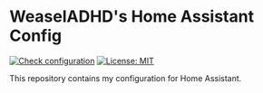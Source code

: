 # WeaselADHD's Home Assistant Config

[![Check configuration](https://github.com/WeaselADHD/Home-AssistantConfig/workflows/Home%20Assistant%20CI/badge.svg)](https://github.com/WeaselADHD/Home-AssistantConfig/actions?query=workflow%3A%22Home+Assistant+CI%22)
[![License: MIT](https://img.shields.io/badge/License-MIT-green.svg)](https://github.com/WeaselADHD/Home-AssistantConfig/blob/master/LICENSE)

This repository contains my configuration for Home Assistant.
